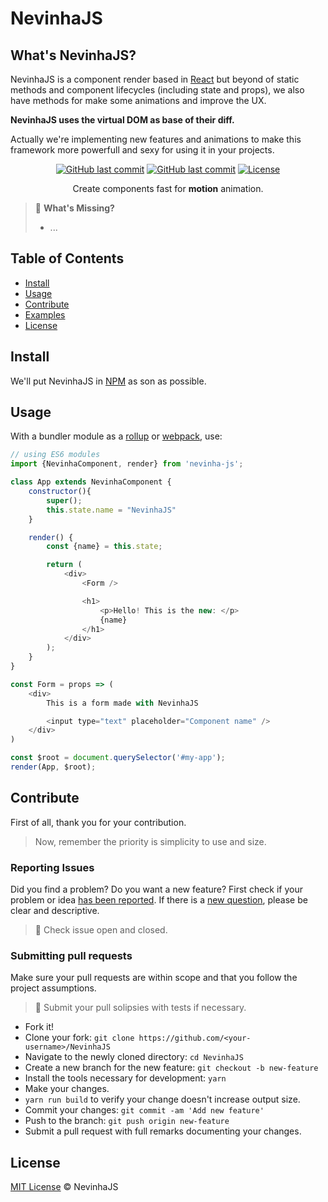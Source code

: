 # NevinhaJS

## What's NevinhaJS?
NevinhaJS is a component render based in [React](https://reactjs.org/) but beyond of static methods and component lifecycles (including state and props), we also have methods for make some animations and improve the UX.

**NevinhaJS uses the virtual DOM as base of  their diff.**

Actually we're implementing new features and animations to make this framework more powerfull and sexy for using it in your projects.


<p align="center">
  <a href="https://github.com/NevinhaJS/nevinha-js"><img src="https://img.shields.io/github/last-commit/NevinhaJS/nevinha-js.svg" alt="GitHub last commit"></a>
  <a href="https://github.com/NevinhaJS/nevinha-js"><img src="https://img.shields.io/badge/PRs-welcome-brightgreen.svg" alt="GitHub last commit"></a>
  <a href="https://github.com/NevinhaJS/nevinha-js/"><img src="https://img.shields.io/github/license/NevinhaJS/nevinha-js.svg" alt="License"></a>
</p>
<p align="center">Create components fast for <b>motion</b> animation.</p>


> 🤔 **What's Missing?**
> - ...

## Table of Contents

- [Install](#install)
- [Usage](#usage)
- [Contribute](#contribute)
- [Examples](https://github.com/NevinhaJS/nevinha-js-examples)
- [License](#license)

## Install
We'll put NevinhaJS in [NPM](https://www.npmjs.com/) as son as possible.

## Usage

With a bundler module as a [rollup](https://rollupjs.org/) or [webpack](https://webpack.js.org/), use:

```javascript
// using ES6 modules
import {NevinhaComponent, render} from 'nevinha-js';

class App extends NevinhaComponent {
	constructor(){
		super();
		this.state.name = "NevinhaJS"
	}

	render() {
		const {name} = this.state;

		return (
			<div>
				<Form />

				<h1>
					<p>Hello! This is the new: </p>
					{name}
				</h1>
			</div>
		);
	}
}

const Form = props => (
	<div>
		This is a form made with NevinhaJS

		<input type="text" placeholder="Component name" />
	</div>
)

const $root = document.querySelector('#my-app');
render(App, $root);
```

## Contribute

First of all, thank you for your contribution.
> Now, remember the priority is simplicity to use and size.

### Reporting Issues
Did you find a problem? Do you want a new feature? First check if your problem or idea [has been reported](../../issues).
If there is a [new question](../../issues/new), please be clear and descriptive.

> 🚨 Check issue open and closed.

### Submitting pull requests

Make sure your pull requests are within scope and that you follow the project assumptions.

> 🚨 Submit your pull solipsies with tests if necessary.

-   Fork it!
-   Clone your fork: `git clone https://github.com/<your-username>/NevinhaJS`
-   Navigate to the newly cloned directory: `cd NevinhaJS`
-   Create a new branch for the new feature: `git checkout -b new-feature`
-   Install the tools necessary for development: `yarn`
-   Make your changes.
-   `yarn run build` to verify your change doesn't increase output size.
-   Commit your changes: `git commit -am 'Add new feature'`
-   Push to the branch: `git push origin new-feature`
-   Submit a pull request with full remarks documenting your changes.

## License

[MIT License](LICENSE.md) © NevinhaJS

